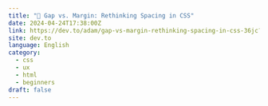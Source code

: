 ```yaml
---
title: "📐 Gap vs. Margin: Rethinking Spacing in CSS"
date: 2024-04-24T17:38:00Z
link: https://dev.to/adam/gap-vs-margin-rethinking-spacing-in-css-36jc?utm_medium=RSS&utm_source=news.12bit.vn
site: dev.to
language: English
category:
  - css
  - ux
  - html
  - beginners
draft: false
---
```

